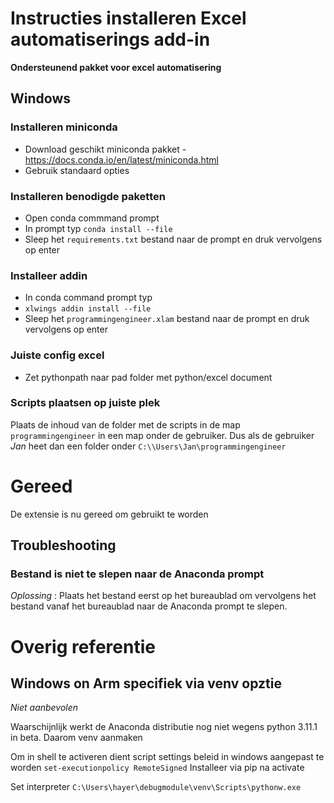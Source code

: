 # Instructies installeren Excel automatiserings add-in
**Ondersteunend pakket voor excel automatisering**

## Windows
### Installeren miniconda
- Download geschikt miniconda pakket - https://docs.conda.io/en/latest/miniconda.html
- Gebruik standaard opties

### Installeren benodigde paketten
- Open conda commmand prompt
- In prompt typ ```conda install --file ```
- Sleep het `requirements.txt` bestand naar de prompt en druk vervolgens op enter

### Installeer addin
- In conda command prompt typ
- `xlwings addin install --file `
- Sleep het `programmingengineer.xlam` bestand naar de prompt en druk vervolgens op enter

### Juiste config excel
- Zet pythonpath naar pad folder met python/excel document

### Scripts plaatsen op juiste plek
Plaats de inhoud van de folder met de scripts in de map `programmingengineer` in een map onder de gebruiker. 
Dus als de gebruiker *Jan* heet dan een folder onder `C:\\Users\Jan\programmingengineer`

# Gereed
De extensie is nu gereed om gebruikt te worden

## Troubleshooting

### Bestand is niet te slepen naar de Anaconda prompt

_Oplossing_ : Plaats het bestand eerst op het bureaublad om vervolgens het bestand vanaf het bureaublad naar de Anaconda prompt te slepen.

# Overig referentie
## Windows on Arm specifiek via venv opztie
*Niet aanbevolen*

Waarschijnlijk werkt de Anaconda distributie nog niet wegens python 3.11.1 in beta. 
Daarom venv aanmaken

Om in shell te activeren dient script settings beleid in windows aangepast te worden
`set-executionpolicy RemoteSigned`
Installeer via pip na activate

Set interpreter `C:\Users\hayer\debugmodule\venv\Scripts\pythonw.exe`




